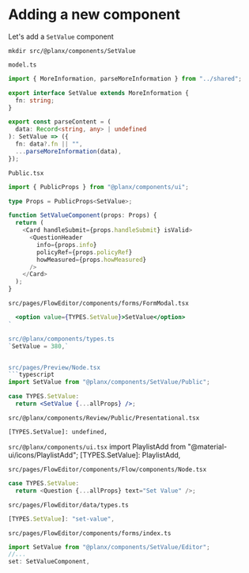 # Adding a new component

Let's add a `SetValue` component

`mkdir src/@planx/components/SetValue`

`model.ts`

```typescript
import { MoreInformation, parseMoreInformation } from "../shared";

export interface SetValue extends MoreInformation {
  fn: string;
}

export const parseContent = (
  data: Record<string, any> | undefined
): SetValue => ({
  fn: data?.fn || "",
  ...parseMoreInformation(data),
});
```

`Public.tsx`

```typescript
import { PublicProps } from "@planx/components/ui";

type Props = PublicProps<SetValue>;

function SetValueComponent(props: Props) {
  return (
    <Card handleSubmit={props.handleSubmit} isValid>
      <QuestionHeader
        info={props.info}
        policyRef={props.policyRef}
        howMeasured={props.howMeasured}
      />
    </Card>
  );
}
```

`src/pages/FlowEditor/components/forms/FormModal.tsx`

````jsx
  <option value={TYPES.SetValue}>SetValue</option>
`

src/@planx/components/types.ts
`SetValue = 380,`


src/pages/Preview/Node.tsx
```typescript
import SetValue from "@planx/components/SetValue/Public";

case TYPES.SetValue:
  return <SetValue {...allProps} />;
````

`src/@planx/components/Review/Public/Presentational.tsx`

`[TYPES.SetValue]: undefined,`

`src/@planx/components/ui.tsx`
import PlaylistAdd from "@material-ui/icons/PlaylistAdd";
[TYPES.SetValue]: PlaylistAdd,

`src/pages/FlowEditor/components/Flow/components/Node.tsx`

```typescript
case TYPES.SetValue:
  return <Question {...allProps} text="Set Value" />;
```

`src/pages/FlowEditor/data/types.ts`

```typescript
[TYPES.SetValue]: "set-value",
```

`src/pages/FlowEditor/components/forms/index.ts`

```typescript
import SetValue from "@planx/components/SetValue/Editor";
//...
set: SetValueComponent,
```
